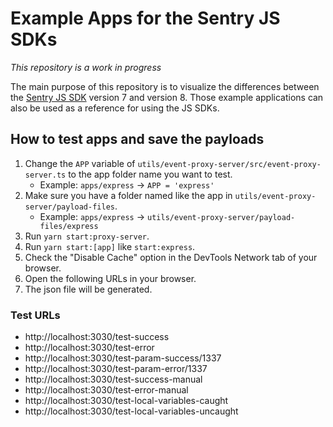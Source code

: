 # Example Apps for the Sentry JS SDKs

_This repository is a work in progress_

The main purpose of this repository is to visualize the differences between the
[Sentry JS SDK](https://github.com/getsentry/sentry-javascript) version 7 and version 8. Those
example applications can also be used as a reference for using the JS SDKs.

## How to test apps and save the payloads

1. Change the `APP` variable of `utils/event-proxy-server/src/event-proxy-server.ts` to the app
   folder name you want to test.
   - Example: `apps/express` -> `APP = 'express'`
2. Make sure you have a folder named like the app in `utils/event-proxy-server/payload-files`.
   - Example: `apps/express` -> `utils/event-proxy-server/payload-files/express`
3. Run `yarn start:proxy-server`.
4. Run `yarn start:[app]` like `start:express`.
5. Check the "Disable Cache" option in the DevTools Network tab of your browser.
6. Open the following URLs in your browser.
7. The json file will be generated.

### Test URLs

- http://localhost:3030/test-success
- http://localhost:3030/test-error
- http://localhost:3030/test-param-success/1337
- http://localhost:3030/test-param-error/1337
- http://localhost:3030/test-success-manual
- http://localhost:3030/test-error-manual
- http://localhost:3030/test-local-variables-caught
- http://localhost:3030/test-local-variables-uncaught
